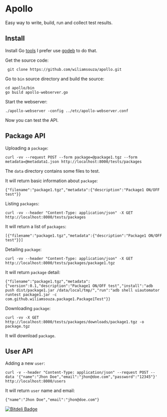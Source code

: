 Apollo
======

Easy way to write, build, run and collect test results.

Install
-------

Install Go [tools](http://golang.org/doc/install#install) I prefer use
[godeb](http://blog.labix.org/2013/06/15/in-flight-deb-packages-of-go) to do that.

Get the source code:

     git clone https://github.com/wiliamsouza/apollo.git

Go to `bin` source directory and build the source:

    cd apollo/bin
    go build apollo-webserver.go

Start the webserver:

    ./apollo-webserver -config ../etc/apollo-webserver.conf

Now you can test the API.

Package API
-----------

Uploading a `package`:

    curl -vv --request POST --form package=@package1.tgz --form metadata=@metadata1.json http://localhost:8000/tests/packages

The `data` directory contains some files to test.

It will return basic information about `package`:

    {"filename":"package1.tgz","metadata":{"description":"Package1 ON/OFF test"}}

Listing `packages`:


    curl -vv --header "Content-Type: application/json" -X GET http://localhost:8000/tests/packages

It will return a list of `packages`:

    [{"filename":"package1.tgz","metadata":{"description":"Package1 ON/OFF test"}}]

Detailing `package`:

    curl -vv --header "Content-Type: application/json" -X GET http://localhost:8000/tests/packages/package1.tgz

It will return `package` detail:

    {"filename":"package1.tgz","metadata":{"version":0.1,"description":"Package1 ON/OFF test","install":"adb push dist/package1.jar /data/local/tmp/","run":"adb shell uiautomator runtest package1.jar -c com.github.wiliamsouza.package1.Package1Test"}}

Downloading `package`:

    curl -vv -X GET http://localhost:8000/tests/packages/downloads/package1.tgz -o package.tgz

It will download `package`.

User API
--------

Adding a new `user`:

    curl -v --header "Content-Type: application/json" --request POST --data '{"name":"Jhon Doe","email":"jhon@doe.com","password":"12345"}' http://localhost:8000/users

It will return `user` name and email:

    {"name":"Jhon Doe","email":"jhon@doe.com"}


[![Bitdeli Badge](https://d2weczhvl823v0.cloudfront.net/wiliamsouza/apollo/trend.png)](https://bitdeli.com/free "Bitdeli Badge")

